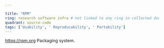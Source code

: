 ```yaml
---

title: "RPM"
ring: research software infra # not linked to any ring in collected doc sheet
quadrant: source-code
tags: ['Usability', ' Reproducability', ' Portability']
---
```

https://rpm.org
Packaging system.

